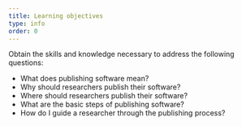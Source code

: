 ```yaml
---
title: Learning objectives
type: info
order: 0
---
```


Obtain the skills and knowledge necessary to address the following questions:
- What does publishing software mean?
- Why should researchers publish their software?
- Where should researchers publish their software?
- What are the basic steps of publishing software?
- How do I guide a researcher through the publishing process?
